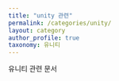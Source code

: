 ```yaml
---
title: "unity 관련"
permalink: /categories/unity/
layout: category
author_profile: true
taxonomy: 유니티
---
```


유니티 관련 문서